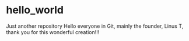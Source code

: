 # hello_world
Just another repository
Hello everyone in Git, mainly the founder, Linus T, thank you for this wonderful creation!!!
